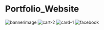 # Portfolio_Website

![bannerimage](https://github.com/bollepallimounika14/Portfolio_Website/assets/109978867/87f780b3-c503-4168-bc36-2d34c5975907)
![cart-2](https://github.com/bollepallimounika14/Portfolio_Website/assets/109978867/732b87c2-1ed4-4e11-ba6d-117a3392ea97)
![card-1](https://github.com/bollepallimounika14/Portfolio_Website/assets/109978867/6ba192b4-9981-4681-bc8b-dc766e11dad4)
![facebook](https://github.com/bollepallimounika14/Portfolio_Website/assets/109978867/c98f5334-ae45-4926-a2ca-610e4358208b)
